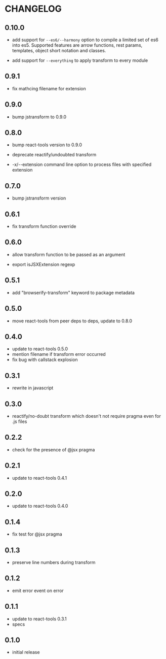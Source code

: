 # CHANGELOG

## 0.10.0

  * add support for `--es6/--harmony` option to compile a limited set of es6
    into es5. Supported features are arrow functions, rest params, templates,
    object short notation and classes.

  * add support for `--everything` to apply transform to every module

## 0.9.1

  * fix mathcing filename for extension

## 0.9.0

  * bump jstransform to 0.9.0

## 0.8.0

  * bump react-tools version to 0.9.0

  * deprecate reactify/undoubted transform

  * -x/--extension command line option to process files with specified extension

## 0.7.0

  * bump jstransform version

## 0.6.1

  * fix transform function override

## 0.6.0

  * allow transform function to be passed as an argument

  * export isJSXExtension regexp

## 0.5.1

  * add "browserify-transform" keyword to package metadata

## 0.5.0

  * move react-tools from peer deps to deps, update to 0.8.0

## 0.4.0

  * update to react-tools 0.5.0
  * mention filename if transform error occurred
  * fix bug with callstack explosion

## 0.3.1

  * rewrite in javascript

## 0.3.0

  * reactify/no-doubt transform which doesn't not require pragma even for .js
    files

## 0.2.2

  * check for the presence of @jsx pragma

## 0.2.1

  * update to react-tools 0.4.1

## 0.2.0

  * update to react-tools 0.4.0

## 0.1.4

  * fix test for @jsx pragma

## 0.1.3

  * preserve line numbers during transform

## 0.1.2

  * emit error event on error

## 0.1.1

  * update to react-tools 0.3.1
  * specs

## 0.1.0

  * initial release
